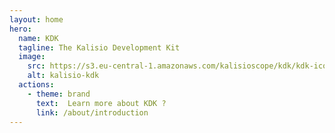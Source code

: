 ```yaml
---
layout: home
hero:
  name: KDK
  tagline: The Kalisio Development Kit
  image:
    src: https://s3.eu-central-1.amazonaws.com/kalisioscope/kdk/kdk-icon-256x256.png
    alt: kalisio-kdk
  actions:
    - theme: brand
      text:  Learn more about KDK ?
      link: /about/introduction
---
```


<ClientOnly>
  <home-footer />
</ClientOnly>

